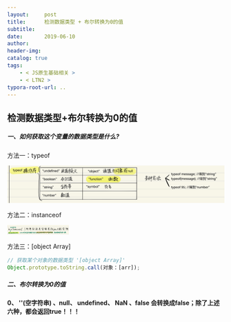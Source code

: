 ```yaml
---
layout:     post
title:      检测数据类型 + 布尔转换为0的值
subtitle:  
date:       2019-06-10
author:     
header-img: 
catalog: true
tags:
    - < JS原生基础相关 >
    - < LTN2 >
typora-root-url: ..
---
```


## 检测数据类型+布尔转换为0的值
##### 一、如何获取这个变量的数据类型是什么?

方法一：typeof

![image-20241020102758184](/../img/assets_2023/image-20241020102758184.png)

方法二：instanceof

<img src="/../img/assets_2023/image-20241020102855595.png" alt="image-20241020102855595" style="zoom:14%;" />

方法三：[object Array]
```javascript
// 获取某个对象的数据类型 '[object Array]'
Object.prototype.toString.call(对象：[arr]);
```



##### 二、布尔转换为0的值

 **0、 ''(空字符串) 、null、 undefined、 NaN 、false 会转换成false；除了上述六种，都会返回true！！！** 